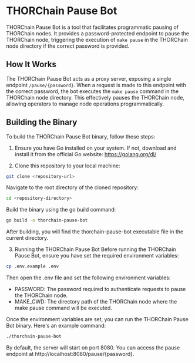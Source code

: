 # THORChain Pause Bot

THORChain Pause Bot is a tool that facilitates programmatic pausing of THORChain nodes. It provides a password-protected endpoint to pause the THORChain node, triggering the execution of `make pause` in the THORChain node directory if the correct password is provided.

## How It Works

The THORChain Pause Bot acts as a proxy server, exposing a single endpoint `/pause/{password}`. When a request is made to this endpoint with the correct password, the bot executes the `make pause` command in the THORChain node directory. This effectively pauses the THORChain node, allowing operators to manage node operations programmatically.

## Building the Binary

To build the THORChain Pause Bot binary, follow these steps:

1. Ensure you have Go installed on your system. If not, download and install it from the official Go website: https://golang.org/dl/

2. Clone this repository to your local machine:

```sh
git clone <repository-url>
```

Navigate to the root directory of the cloned repository:

```sh
cd <repository-directory>
```

Build the binary using the go build command:

```sh
go build -o thorchain-pause-bot
```

After building, you will find the thorchain-pause-bot executable file in the current directory.

3. Running the THORChain Pause Bot
   Before running the THORChain Pause Bot, ensure you have set the required environment variables:

```sh
cp .env.example .env
```

Then open the .env file and set the following environment variables:

- PASSWORD: The password required to authenticate requests to pause the THORChain node.
- MAKE_CWD: The directory path of the THORChain node where the make pause command will be executed.

Once the environment variables are set, you can run the THORChain Pause Bot binary. Here's an example command:

```sh
./thorchain-pause-bot
```

By default, the server will start on port 8080. You can access the pause endpoint at http://localhost:8080/pause/{password}.
